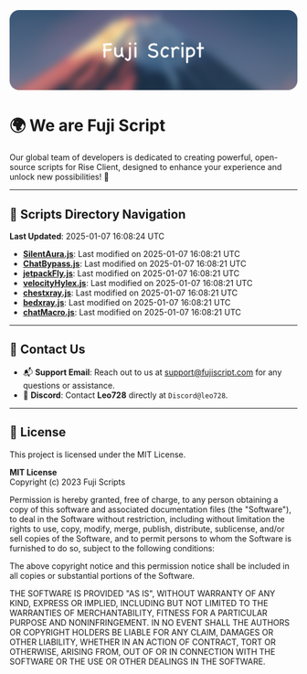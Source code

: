 ![Banner](.github/b.webp)

# 🌍 **We are Fuji Script**

Our global team of developers is dedicated to creating powerful, open-source scripts for Rise Client, designed to enhance your experience and unlock new possibilities! 🌟

---
<!-- SCRIPTS_NAVIGATION_START -->
## 📂 **Scripts Directory Navigation**

**Last Updated**: 2025-01-07 16:08:24 UTC

- **[SilentAura.js](scripts/SilentAura.js)**: Last modified on 2025-01-07 16:08:21 UTC
- **[ChatBypass.js](scripts/ChatBypass.js)**: Last modified on 2025-01-07 16:08:21 UTC
- **[jetpackFly.js](scripts/jetpackFly.js)**: Last modified on 2025-01-07 16:08:21 UTC
- **[velocityHylex.js](scripts/velocityHylex.js)**: Last modified on 2025-01-07 16:08:21 UTC
- **[chestxray.js](scripts/chestxray.js)**: Last modified on 2025-01-07 16:08:21 UTC
- **[bedxray.js](scripts/bedxray.js)**: Last modified on 2025-01-07 16:08:21 UTC
- **[chatMacro.js](scripts/chatMacro.js)**: Last modified on 2025-01-07 16:08:21 UTC

<!-- SCRIPTS_NAVIGATION_END -->

---

## 💬 **Contact Us**  
- 📬 **Support Email**: Reach out to us at [support@fujiscript.com](mailto:support@fujiscript.com) for any questions or assistance.  
- 💬 **Discord**: Contact **Leo728** directly at `Discord@leo728`.

---

## 📜 **License**

This project is licensed under the MIT License.  

**MIT License**  
Copyright (c) 2023 Fuji Scripts  

Permission is hereby granted, free of charge, to any person obtaining a copy of this software and associated documentation files (the "Software"), to deal in the Software without restriction, including without limitation the rights to use, copy, modify, merge, publish, distribute, sublicense, and/or sell copies of the Software, and to permit persons to whom the Software is furnished to do so, subject to the following conditions:  

The above copyright notice and this permission notice shall be included in all copies or substantial portions of the Software.  

THE SOFTWARE IS PROVIDED "AS IS", WITHOUT WARRANTY OF ANY KIND, EXPRESS OR IMPLIED, INCLUDING BUT NOT LIMITED TO THE WARRANTIES OF MERCHANTABILITY, FITNESS FOR A PARTICULAR PURPOSE AND NONINFRINGEMENT. IN NO EVENT SHALL THE AUTHORS OR COPYRIGHT HOLDERS BE LIABLE FOR ANY CLAIM, DAMAGES OR OTHER LIABILITY, WHETHER IN AN ACTION OF CONTRACT, TORT OR OTHERWISE, ARISING FROM, OUT OF OR IN CONNECTION WITH THE SOFTWARE OR THE USE OR OTHER DEALINGS IN THE SOFTWARE.  
